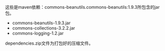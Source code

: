 这些是maven依赖：commons-beanutils.commons-beanutils:1.9.3所包含的jar包。

- commons-beanutils-1.9.3.jar
- commons-collections-3.2.2.jar
- commons-logging-1.2.jar

dependencies.zip文件为打包好的压缩文件。